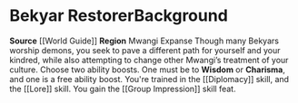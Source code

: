 ﻿---
ability: null
ability_boost: null
feat: null
id: '95'
name: Bekyar Restorer
prerequisite: null
rarity: null
skill: null
source: '[[DATABASE/source/World Guide|World Guide]]'
subcategory: regional
trait: null
type: null

---
# Bekyar Restorer<span class="item-type">Background</span>

**Source** [[World Guide]] 
**Region** Mwangi Expanse
Though many Bekyars worship demons, you seek to pave a different path for yourself and your kindred, while also attempting to change other Mwangi’s treatment of your culture.
Choose two ability boosts. One must be to **Wisdom** or **Charisma**, and one is a free ability boost.
You're trained in the [[Diplomacy]] skill, and the [[Lore]] skill. You gain the [[Group Impression]] skill feat.
